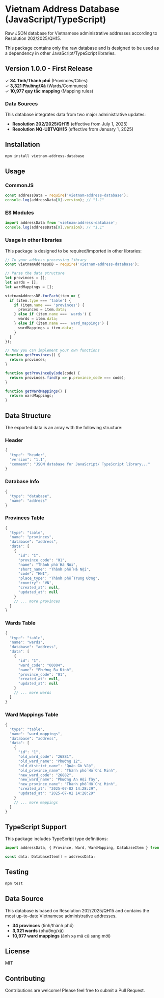 # Vietnam Address Database (JavaScript/TypeScript)

Raw JSON database for Vietnamese administrative addresses according to Resolution 202/2025/QH15.

This package contains only the raw database and is designed to be used as a dependency in other JavaScript/TypeScript libraries.

## Version 1.0.0 - First Release

✓ **34 Tỉnh/Thành phố** (Provinces/Cities)  
✓ **3,321 Phường/Xã** (Wards/Communes)  
✓ **10,977 quy tắc mapping** (Mapping rules)

### Data Sources

This database integrates data from two major administrative updates:

- **Resolution 202/2025/QH15** (effective from July 1, 2025)
- **Resolution NQ-UBTVQH15** (effective from January 1, 2025)

## Installation

```bash
npm install vietnam-address-database
```

## Usage

### CommonJS

```javascript
const addressData = require('vietnam-address-database');
console.log(addressData[0].version); // "1.1"
```

### ES Modules

```javascript
import addressData from 'vietnam-address-database';
console.log(addressData[0].version); // "1.1"
```

### Usage in other libraries

This package is designed to be required/imported in other libraries:

```javascript
// In your address processing library
const vietnamAddressDB = require('vietnam-address-database');

// Parse the data structure
let provinces = [];
let wards = [];
let wardMappings = [];

vietnamAddressDB.forEach(item => {
  if (item.type === 'table') {
    if (item.name === 'provinces') {
      provinces = item.data;
    } else if (item.name === 'wards') {
      wards = item.data;
    } else if (item.name === 'ward_mappings') {
      wardMappings = item.data;
    }
  }
});

// Now you can implement your own functions
function getProvinces() {
  return provinces;
}

function getProvinceByCode(code) {
  return provinces.find(p => p.province_code === code);
}

function getWardMappings() {
  return wardMappings;
}
```

## Data Structure

The exported data is an array with the following structure:

### Header
```javascript
{
  "type": "header",
  "version": "1.1",
  "comment": "JSON database for JavaScript/ TypeScript library..."
}
```

### Database Info
```javascript
{
  "type": "database",
  "name": "address"
}
```

### Provinces Table
```javascript
{
  "type": "table",
  "name": "provinces",
  "database": "address",
  "data": [
    {
      "id": "1",
      "province_code": "01",
      "name": "Thành phố Hà Nội",
      "short_name": "Thành phố Hà Nội",
      "code": "HNI",
      "place_type": "Thành phố Trung Ương",
      "country": "VN",
      "created_at": null,
      "updated_at": null
    }
    // ... more provinces
  ]
}
```

### Wards Table
```javascript
{
  "type": "table",
  "name": "wards", 
  "database": "address",
  "data": [
    {
      "id": "1",
      "ward_code": "00004",
      "name": "Phường Ba Đình",
      "province_code": "01",
      "created_at": null,
      "updated_at": null
    }
    // ... more wards
  ]
}
```

### Ward Mappings Table
```javascript
{
  "type": "table",
  "name": "ward_mappings",
  "database": "address", 
  "data": [
    {
      "id": "1",
      "old_ward_code": "26881",
      "old_ward_name": "Phường 12",
      "old_district_name": "Quận Gò Vấp",
      "old_province_name": "Thành phố Hồ Chí Minh",
      "new_ward_code": "26882",
      "new_ward_name": "Phường An Hội Tây",
      "new_province_name": "Thành phố Hồ Chí Minh",
      "created_at": "2025-07-02 14:28:29",
      "updated_at": "2025-07-02 14:28:29"
    }
    // ... more mappings
  ]
}
```

## TypeScript Support

This package includes TypeScript type definitions:

```typescript
import addressData, { Province, Ward, WardMapping, DatabaseItem } from 'vietnam-address-database';

const data: DatabaseItem[] = addressData;
```

## Testing

```bash
npm test
```

## Data Source

This database is based on Resolution 202/2025/QH15 and contains the most up-to-date Vietnamese administrative addresses.

- **34 provinces** (tỉnh/thành phố)
- **3,321 wards** (phường/xã)
- **10,977 ward mappings** (ánh xạ mã cũ sang mới)

## License

MIT

## Contributing

Contributions are welcome! Please feel free to submit a Pull Request.
